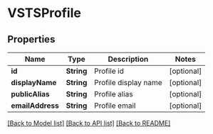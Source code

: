 # VSTSProfile

## Properties
Name | Type | Description | Notes
------------ | ------------- | ------------- | -------------
**id** | **String** | Profile id | [optional] 
**displayName** | **String** | Profile display name | [optional] 
**publicAlias** | **String** | Profile alias | [optional] 
**emailAddress** | **String** | Profile email | [optional] 

[[Back to Model list]](../README.md#documentation-for-models) [[Back to API list]](../README.md#documentation-for-api-endpoints) [[Back to README]](../README.md)


